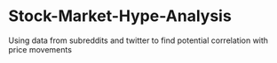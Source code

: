 # Stock-Market-Hype-Analysis
Using data from subreddits and twitter to find potential correlation with price movements
